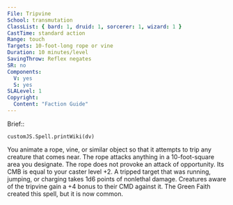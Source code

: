 ```yaml
---
File: Tripvine
School: transmutation
ClassList: { bard: 1, druid: 1, sorcerer: 1, wizard: 1 }
CastTime: standard action
Range: touch
Targets: 10-foot-long rope or vine
Duration: 10 minutes/level
SavingThrow: Reflex negates
SR: no
Components:
  V: yes
  S: yes
SLALevel: 1
Copyright:
  Content: "Faction Guide"
---
```

Brief:: 

```dataviewjs
customJS.Spell.printWiki(dv)
```

You animate a rope, vine, or similar object so that it attempts to trip any creature that comes near. The rope attacks anything in a 10-foot-square area you designate. The rope does not provoke an attack of opportunity. Its CMB is equal to your caster level +2. A tripped target that was running, jumping, or charging takes 1d6 points of nonlethal damage. Creatures aware of the tripvine gain a +4 bonus to their CMD against it.  The Green Faith created this spell, but it is now common.
